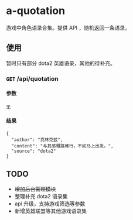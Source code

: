# a-quotation
游戏中角色语录合集。提供 API ，随机返回一条语录。

## 使用
暂时只有部分 dota2 英雄语录，其他的待补充。

### `GET` /api/quotation

#### **参数**

```
无
```

#### **结果**

```
{
  "author": "克林克兹",
  "content": "与其感慨路难行，不如马上出发。",
  "source": "dota2"
}
```

## TODO
* ~~增加后台管理模块~~
* 整理补充 dota2 语录集
* api 升级，支持游戏筛选等参数
* 新增英雄联盟等其他游戏语录集